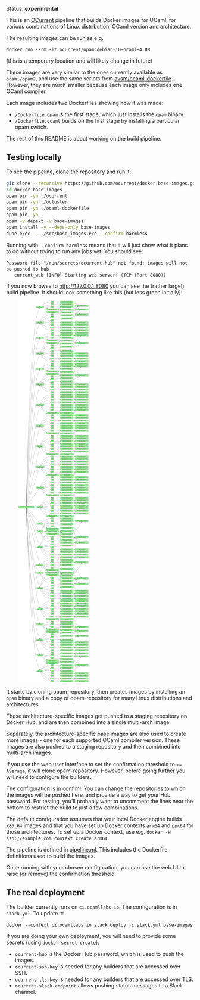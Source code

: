 Status: **experimental**

This is an [OCurrent][] pipeline that builds Docker images for OCaml, for
various combinations of Linux distribution, OCaml version and architecture.

The resulting images can be run as e.g.

```
docker run --rm -it ocurrent/opam:debian-10-ocaml-4.08
```

(this is a temporary location and will likely change in future)

These images are very similar to the ones currently available as `ocaml/opam2`,
and use the same scripts from [avsm/ocaml-dockerfile][].
However, they are much smaller because each image only includes one OCaml compiler.

Each image includes two Dockerfiles showing how it was made:

- `/Dockerfile.opam` is the first stage, which just installs the `opam` binary.
- `/Dockerfile.ocaml` builds on the first stage by installing a particular opam switch.

The rest of this README is about working on the build pipeline.

## Testing locally

To see the pipeline, clone the repository and run it:

```bash
git clone --recursive https://github.com/ocurrent/docker-base-images.git
cd docker-base-images
opam pin -yn ./ocurrent
opam pin -yn ./ocluster
opam pin -yn ./ocaml-dockerfile
opam pin -yn .
opam -y depext -y base-images
opam install -y --deps-only base-images
dune exec -- ./src/base_images.exe --confirm harmless
```

Running with `--confirm harmless` means that it will just show what it plans to do without trying to run any jobs yet.
You should see:

```
Password file "/run/secrets/ocurrent-hub" not found; images will not be pushed to hub
   current_web [INFO] Starting web server: (TCP (Port 8080))
```

If you now browse to <http://127.0.0.1:8080> you can see the (rather large!) build pipeline.
It should look something like this (but less green initially):

<p align='center' style='max-width: 50%'>
  <img src="./doc/pipeline.svg"/>
</p>

It starts by cloning opam-repository,
then creates images by installing an `opam` binary and a copy of opam-repository
for many Linux distributions and architectures.

These architecture-specific images get pushed to a staging repository on Docker Hub,
and are then combined into a single multi-arch image.

Separately, the architecture-specific base images are also used to create more images -
one for each supported OCaml compiler version.
These images are also pushed to a staging repository and then combined into multi-arch images.

If you use the web user interface to set the confirmation threshold to `>= Average`, it will clone opam-repository.
However, before going further you will need to configure the builders.

The configuration is in [conf.ml][].
You can change the repositories to which the images will be pushed here, and provide a way to get your Hub password.
For testing, you'll probably want to uncomment the lines near the bottom to restrict the build to just a few combinations.

The default configuration assumes that your local Docker engine builds `X86_64` images and that you have set up Docker
contexts `arm64` and `ppc64` for those architectures.
To set up a Docker context, use e.g. `docker -H ssh://example.com context create arm64`.

The pipeline is defined in [pipeline.ml][].
This includes the Dockerfile definitions used to build the images.

Once running with your chosen configuration, you can use the web UI to raise (or remove) the confirmation threshold.

## The real deployment

The builder currently runs on `ci.ocamllabs.io`.
The configuration is in `stack.yml`.
To update it:

```
docker --context ci.ocamllabs.io stack deploy -c stack.yml base-images
```

If you are doing your own deployment, you will need to provide some secrets (using `docker secret create`):

- `ocurrent-hub` is the Docker Hub password, which is used to push the images.
- `ocurrent-ssh-key` is needed for any builders that are accessed over SSH.
- `ocurrent-tls-key` is needed for any builders that are accessed over TLS.
- `ocurrent-slack-endpoint` allows pushing status messages to a Slack channel.

[OCurrent]: https://github.com/ocurrent/ocurrent
[pipeline.ml]: https://github.com/ocurrent/docker-base-images/blob/master/src/pipeline.ml
[conf.ml]: https://github.com/ocurrent/docker-base-images/blob/master/src/conf.ml
[avsm/ocaml-dockerfile]: https://github.com/avsm/ocaml-dockerfile
